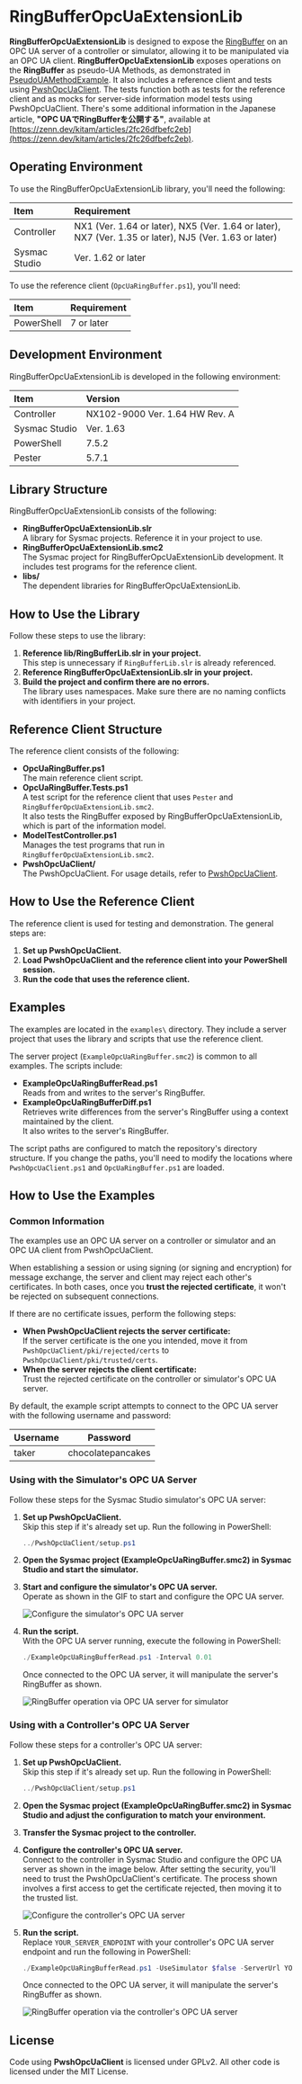 # RingBufferOpcUaExtensionLib
**RingBufferOpcUaExtensionLib** is designed to expose the [RingBuffer](https://github.com/kmu2030/RingBufferLib) on an OPC UA server of a controller or simulator,
allowing it to be manipulated via an OPC UA client.
**RingBufferOpcUaExtensionLib** exposes operations on the **RingBuffer** as pseudo-UA Methods, as demonstrated in [PseudoUAMethodExample](https://github.com/kmu2030/PseudoUAMethodExample).
It also includes a reference client and tests using [PwshOpcUaClient](https://github.com/kmu2030/PwshOpcUaClient).
The tests function both as tests for the reference client and as mocks for server-side information model tests using PwshOpcUaClient.
There's some additional information in the Japanese article, **"OPC UAでRingBufferを公開する"**, available at [https://zenn.dev/kitam/articles/2fc26dfbefc2eb](https://zenn.dev/kitam/articles/2fc26dfbefc2eb).

## Operating Environment
To use the RingBufferOpcUaExtensionLib library, you'll need the following:

| Item | Requirement |
| :--- | :--- |
| Controller | NX1 (Ver. 1.64 or later), NX5 (Ver. 1.64 or later), NX7 (Ver. 1.35 or later), NJ5 (Ver. 1.63 or later) |
| Sysmac Studio | Ver. 1.62 or later |

To use the reference client (`OpcUaRingBuffer.ps1`), you'll need:

| Item | Requirement |
| :--- | :--- |
| PowerShell | 7 or later |

## Development Environment
RingBufferOpcUaExtensionLib is developed in the following environment:

| Item | Version |
| :--- | :--- |
| Controller | NX102-9000 Ver. 1.64 HW Rev. A |
| Sysmac Studio | Ver. 1.63 |
| PowerShell | 7.5.2 |
| Pester     | 5.7.1 |

## Library Structure
RingBufferOpcUaExtensionLib consists of the following:

  * **RingBufferOpcUaExtensionLib.slr**   
    A library for Sysmac projects. Reference it in your project to use.
  * **RingBufferOpcUaExtensionLib.smc2**   
    The Sysmac project for RingBufferOpcUaExtensionLib development.
    It includes test programs for the reference client.
  * **libs/**   
    The dependent libraries for RingBufferOpcUaExtensionLib.

## How to Use the Library
Follow these steps to use the library:

1.  **Reference lib/RingBufferLib.slr in your project.**   
    This step is unnecessary if `RingBufferLib.slr` is already referenced.
2.  **Reference RingBufferOpcUaExtensionLib.slr in your project.**   
3.  **Build the project and confirm there are no errors.**   
    The library uses namespaces.
    Make sure there are no naming conflicts with identifiers in your project.

## Reference Client Structure
The reference client consists of the following:

  * **OpcUaRingBuffer.ps1**   
    The main reference client script.
  * **OpcUaRingBuffer.Tests.ps1**   
    A test script for the reference client that uses `Pester` and `RingBufferOpcUaExtensionLib.smc2`.   
    It also tests the RingBuffer exposed by RingBufferOpcUaExtensionLib, which is part of the information model.
  * **ModelTestController.ps1**   
    Manages the test programs that run in `RingBufferOpcUaExtensionLib.smc2`.
  * **PwshOpcUaClient/**   
    The PwshOpcUaClient. For usage details, refer to [PwshOpcUaClient](https://github.com/kmu2030/PwshOpcUaClient).

## How to Use the Reference Client
The reference client is used for testing and demonstration. The general steps are:

1.  **Set up PwshOpcUaClient.**
2.  **Load PwshOpcUaClient and the reference client into your PowerShell session.**
3.  **Run the code that uses the reference client.**

## Examples
The examples are located in the `examples\` directory.
They include a server project that uses the library and scripts that use the reference client.

The server project (`ExampleOpcUaRingBuffer.smc2`) is common to all examples. The scripts include:

  * **ExampleOpcUaRingBufferRead.ps1**   
    Reads from and writes to the server's RingBuffer.
  * **ExampleOpcUaRingBufferDiff.ps1**   
    Retrieves write differences from the server's RingBuffer using a context maintained by the client.   
    It also writes to the server's RingBuffer.

The script paths are configured to match the repository's directory structure.
If you change the paths, you'll need to modify the locations where `PwshOpcUaClient.ps1` and `OpcUaRingBuffer.ps1` are loaded.

## How to Use the Examples
### Common Information
The examples use an OPC UA server on a controller or simulator and an OPC UA client from PwshOpcUaClient.

When establishing a session or using signing (or signing and encryption) for message exchange,
the server and client may reject each other's certificates.
In both cases, once you **trust the rejected certificate**, it won't be rejected on subsequent connections.

If there are no certificate issues, perform the following steps:

  * **When PwshOpcUaClient rejects the server certificate:**   
    If the server certificate is the one you intended, move it from `PwshOpcUaClient/pki/rejected/certs` to `PwshOpcUaClient/pki/trusted/certs`.
  * **When the server rejects the client certificate:**   
    Trust the rejected certificate on the controller or simulator's OPC UA server.

By default, the example script attempts to connect to the OPC UA server with the following username and password:

| Username | Password |
|-|-|
|taker|chocolatepancakes|

### Using with the Simulator's OPC UA Server
Follow these steps for the Sysmac Studio simulator's OPC UA server:

1.  **Set up PwshOpcUaClient.**   
    Skip this step if it's already set up. Run the following in PowerShell:

    ```powershell
    ../PwshOpcUaClient/setup.ps1
    ```

2.  **Open the Sysmac project (ExampleOpcUaRingBuffer.smc2) in Sysmac Studio and start the simulator.**

3.  **Start and configure the simulator's OPC UA server.**   
    Operate as shown in the GIF to start and configure the OPC UA server.

    ![Configure the simulator's OPC UA server](./images/simulator-set-opc-ua-server.gif)

4.  **Run the script.**   
    With the OPC UA server running, execute the following in PowerShell:

    ```powershell
    ./ExampleOpcUaRingBufferRead.ps1 -Interval 0.01
    ```

    Once connected to the OPC UA server, it will manipulate the server's RingBuffer as shown.

    ![RingBuffer operation via OPC UA server for simulator](./images/simulator-run-prg.gif)

### Using with a Controller's OPC UA Server
Follow these steps for a controller's OPC UA server:

1.  **Set up PwshOpcUaClient.**   
    Skip this step if it's already set up. Run the following in PowerShell:

    ```powershell
    ../PwshOpcUaClient/setup.ps1
    ```

2.  **Open the Sysmac project (ExampleOpcUaRingBuffer.smc2) in Sysmac Studio and adjust the configuration to match your environment.**

3.  **Transfer the Sysmac project to the controller.**

4.  **Configure the controller's OPC UA server.**   
    Connect to the controller in Sysmac Studio and configure the OPC UA server as shown in the image below.
    After setting the security, you'll need to trust the PwshOpcUaClient's certificate.
    The process shown involves a first access to get the certificate rejected, then moving it to the trusted list.

    ![Configure the controller's OPC UA server](./images/controller-set-opc-ua-server.gif)

5.  **Run the script.**   
    Replace `YOUR_SERVER_ENDPOINT` with your controller's OPC UA server endpoint and run the following in PowerShell:

    ```powershell
    ./ExampleOpcUaRingBufferRead.ps1 -UseSimulator $false -ServerUrl YOUR_SERVER_ENDPOINT -Interval 0.01
    ```

    Once connected to the OPC UA server, it will manipulate the server's RingBuffer as shown.

    ![RingBuffer operation via the controller's OPC UA server](./images/controller-run-prg.gif)

## License
Code using **PwshOpcUaClient** is licensed under GPLv2. All other code is licensed under the MIT License.
